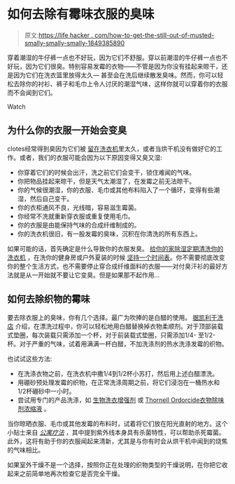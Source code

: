 # 如何去除有霉味衣服的臭味

> 原文:[https://life hacker . com/how-to-get-the-still-out-of-musted-smally-smally-smally-1849385890](https://lifehacker.com/how-to-get-the-stink-out-of-musty-smelling-clothes-1849385890)

穿着潮湿的牛仔裤一点也不好玩，因为它们不舒服。穿以前潮湿的牛仔裤一点也不好玩，因为它们很臭。特别容易发霉的衣物——不管是因为你没有挂起来晾干，还是因为它们在洗衣篮里放得太久— 甚至会在洗后继续散发臭味。然而，你可以轻松去除你的衬衫、裤子和毛巾上令人讨厌的潮湿气味，这样你就可以穿着你的衣服而不会闻到它们。

Watch

## **为什么你的衣服一开始会变臭**

clotes经常得到臭因为它们被 [留在洗衣机](https://lifehacker.com/destink-wet-laundry-left-in-the-washer-with-white-vineg-506269737)里太久，或者当烘干机没有做好它的工作。或者，我们的衣服可能会因为以下原因变得又臭又湿:

*   你穿着它们的时候会出汗，洗之前它们会变干，锁住难闻的气味。
*   你把物品挂起来晾干，但是天气太潮湿了，在发霉之前无法晾干。
*   你的气候很潮湿，你的衣服、毛巾或其他布料陷入了一个循环，变得有些潮湿，然后自己变干。
*   你的衣柜通风不良，光线暗，容易滋生霉菌。
*   你经常不洗就重新穿衣服或重复使用毛巾。
*   你的衣服是由能保持气味的合成纤维制成的。
*   你的洗衣机很旧，有一股发霉的臭味，沉积在你清洗的所有东西上。

如果可能的话，首先确定是什么导致你的衣服发臭。 [给你的家除湿](https://lifehacker.com/how-to-reduce-the-humidity-in-your-home-without-a-dehum-1847487211)[定期清洗你的洗衣机](https://lifehacker.com/clean-your-washing-machine-to-keep-clothes-fresh-5986432) ，在洗你的健身房或户外夏装的时候 [坚持一个时间表](https://lifehacker.com/how-to-clean-your-smelly-workout-clothes-properly-1540645964)。你不需要彻底改变你的整个生活方式，也不需要停止穿合成纤维面料的衣服——对付臭汗衫的最好方法就是从一开始就不要让它变臭。但是如果那不起作用…

## **如何去除织物的霉味**

要去除衣服上的臭味，你有几个选择。最广为吹捧的是白醋的使用。 [据凯利干洗店](https://kellysdrycleaners.com/blog/6-ways-to-get-mold-smell-out-of-clothes-and-towels/) 介绍，在漂洗过程中，你可以轻松地用白醋替换掉衣物柔顺剂。对于顶部装载式垫圈，每次装载只需添加一个杯，对于前装载式垫圈，只需添加1/4- 至1/2- 杯。对于严重的气味，试着用满满一杯白醋，不加洗涤剂的热水洗涤发霉的织物。

也试试这些方法:

*   在洗涤衣物之前，在洗衣机中撒1/4到1/2杯小苏打，然后用上述白醋漂洗。
*   用硼砂预处理发霉的织物，在正常洗涤周期之前，将它们浸泡在一桶热水和1/2杯硼砂中一小时。
*   尝试用专门的产品洗涤，如 [生物洗衣增强剂](https://dirtylabs.com/products/bio-enzyme-laundry-booster?utm_source=google&utm_medium=cpc&utm_campaign=pmax1_&utm_term=&utm_content=&gclid=CjwKCAjw6MKXBhA5EiwANWLODEmSF3foCrvwBU0bdRq7hYoPnww-MxlRz1Hqi3_lAfanisMXENAjJxoCL4UQAvD_BwE) 或 [Thornell Ordorcide衣物除味剂浓缩液](https://www.chewy.com/thornell-odorcide-laundry-odor/dp/231768?utm_source=google-product&utm_medium=cpc&utm_campaign=16078947249&utm_content=Thornell&utm_term=&gclid=CjwKCAjw6MKXBhA5EiwANWLODBdA-MebExwPeL9vUoPlX9LbLgykMWz_YZS7SP3sccccrwZ-wVAHgxoCYX0QAvD_BwE) 。

当你晾晒衣服、毛巾或其他发霉的布料时，试着将它们放在阳光直射的地方。这个小贴士来自 [*公寓疗法*](https://www.apartmenttherapy.com/how-to-get-mildew-smell-out-of-clothes-36753259) ，其中提到紫外线本身具有杀菌特性，可以帮助杀死霉菌。此外，这将有助于你的衣服闻起来清新，尤其是与你有时会从烘干机中闻到的烧焦的气味相比。

如果室外干燥不是一个选择，按照你正在处理的织物类型的干燥说明，在你把它收起来之前简单地再次检查它是否完全干燥。